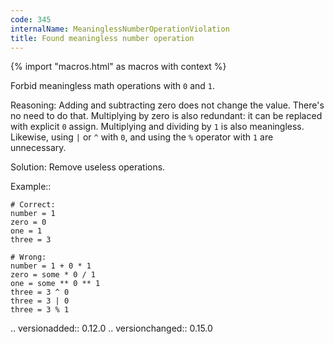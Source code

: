 ```yaml
---
code: 345
internalName: MeaninglessNumberOperationViolation
title: Found meaningless number operation
---
```


{% import "macros.html" as macros with context %}


Forbid meaningless math operations with ``0`` and ``1``.

Reasoning:
    Adding and subtracting zero does not change the value.
    There's no need to do that.
    Multiplying by zero is also redundant:
    it can be replaced with explicit ``0`` assign.
    Multiplying and dividing by ``1`` is also meaningless.
    Likewise, using ``|`` or ``^`` with ``0``, and using
    the ``%`` operator with ``1`` are unnecessary.

Solution:
    Remove useless operations.

Example::

    # Correct:
    number = 1
    zero = 0
    one = 1
    three = 3

    # Wrong:
    number = 1 + 0 * 1
    zero = some * 0 / 1
    one = some ** 0 ** 1
    three = 3 ^ 0
    three = 3 | 0
    three = 3 % 1

.. versionadded:: 0.12.0
.. versionchanged:: 0.15.0